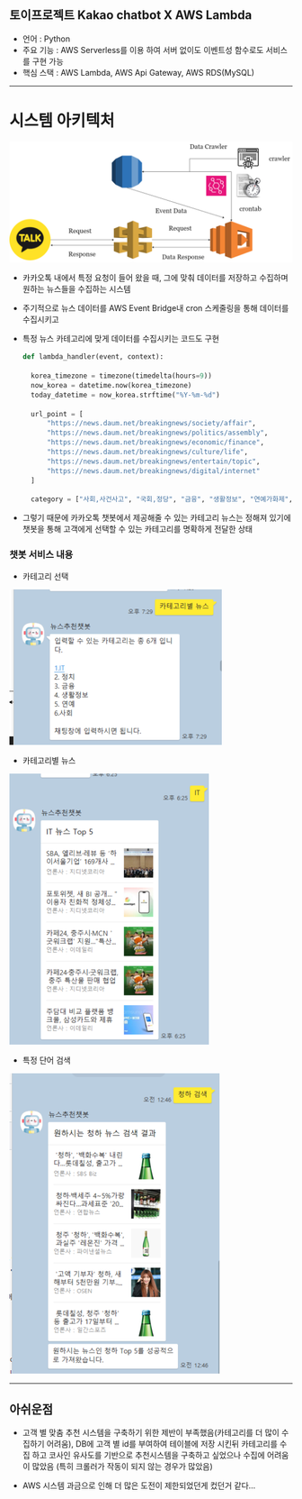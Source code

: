 ## 토이프로젝트 Kakao chatbot X AWS Lambda 

* 언어 : Python 
* 주요 기능 : AWS Serverless를 이용 하여 서버 없이도 이벤트성 함수로도 서비스를 구현 가능 
* 핵심 스택 : AWS Lambda, AWS Api Gateway, AWS RDS(MySQL)
----
# 시스템 아키텍처 
![아키텍처](./images/chatbot.drawio.png)


* 카카오톡 내에서 특정 요청이 들어 왔을 때, 그에 맞춰 데이터를 저장하고 수집하며 원하는 뉴스들을 수집하는 시스템 
* 주기적으로 뉴스 데이터를 AWS Event Bridge내 cron 스케줄링을 통해 데이터를 수집시키고 
* 특정 뉴스 카테고리에 맞게 데이터를 수집시키는 코드도 구현 
  ```python 
  def lambda_handler(event, context):
    
    korea_timezone = timezone(timedelta(hours=9))
    now_korea = datetime.now(korea_timezone)
    today_datetime = now_korea.strftime("%Y-%m-%d")
    
    url_point = [
        "https://news.daum.net/breakingnews/society/affair",
        "https://news.daum.net/breakingnews/politics/assembly",
        "https://news.daum.net/breakingnews/economic/finance",
        "https://news.daum.net/breakingnews/culture/life",
        "https://news.daum.net/breakingnews/entertain/topic",
        "https://news.daum.net/breakingnews/digital/internet"
    ]
    
    category = ["사회,사건사고", "국회,정당", "금융", "생활정보", "연예가화제", "IT"]
  ```

* 그렇기 때문에 카카오톡 챗봇에서 제공해줄 수 있는 카테고리 뉴스는 정해져 있기에 챗봇을 통해 고객에게 선택할 수 있는 카테고리를 명확하게 전달한 상태

### 챗봇 서비스 내용 
* 카테고리 선택 
  
![명령어1](./images/챗봇.png)

* 카테고리별 뉴스 

![명령어2](./images/챗봇2.png)

* 특정 단어 검색 

![명령어3](./images/챗봇3.png)

----
## 아쉬운점 
* 고객 별 맞춤 추천 시스템을 구축하기 위한 제반이 부족했음(카테고리를 더 많이 수집하기 어려움), DB에 고객 별 id를 부여하여 테이블에 저장 시킨뒤 카테고리를 수집 하고 코사인 유사도를 기반으로 추천시스템을 구축하고 싶었으나 수집에 어려움이 많았음 (특히 크롤러가 작동이 되지 않는 경우가 많았음)
  
* AWS 시스템 과금으로 인해 더 많은 도전이 제한되었던게 컸던거 같다...